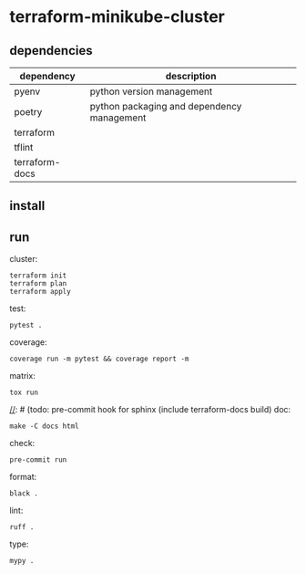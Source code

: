 # terraform-minikube-cluster

[//]: # (todo: description)

## dependencies

| dependency     | description                                |
|----------------|--------------------------------------------|
| pyenv          | python version management                  |
| poetry         | python packaging and dependency management |
| terraform      |                                            |
| tflint         |                                            |
| terraform-docs |                                            |

## install

[//]: # (todo: linux kvm2 specific driver install)
[//]: # (todo: macos qemu2 specific driver install)

## run

[//]: # (todo: linux kvm2 specific quickstart example)
[//]: # (todo: macos qemu2 specific quickstart example)

cluster:
```shell
terraform init
terraform plan
terraform apply
```

test:
```shell
pytest .
```

coverage:
```shell
coverage run -m pytest && coverage report -m
```

matrix:
```shell
tox run
```

[//]: # (todo: pre-commit hook for terraform-docs)
[//]: # (todo: pre-commit hook for sphinx (include terraform-docs build)
doc:
```shell
make -C docs html
```

check:
```shell
pre-commit run
```

format:
```shell
black .
```

lint:
```shell
ruff .
```

type:
```shell
mypy .
```
